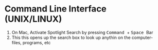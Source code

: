 # Command Line Interface (UNIX/LINUX)

1.  On Mac, Activate Spotlight Search by pressing  <kbd>Command </kbd> +  <kbd>Space </kbd> Bar 
  1. This this opens up the search box to look up anythin on the computer- files, programs, etc
